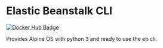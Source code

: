 # Elastic Beanstalk CLI
[![Docker Hub Badge][dockeri-link]][dockerhub-link]

Provides Alpine OS with python 3 and ready to use the eb cli.

[dockeri-link]: http://dockeri.co/image/veruscript/ebcli
[dockerhub-link]: https://registry.hub.docker.com/u/veruscript/ebcli/
